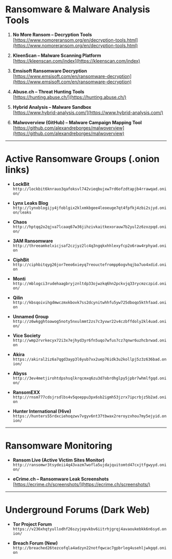 # Ransomware & Malware Analysis Tools

1. **No More Ransom – Decryption Tools**  
   [https://www.nomoreransom.org/en/decryption-tools.html](https://www.nomoreransom.org/en/decryption-tools.html)

2. **KleenScan – Malware Scanning Platform**  
   [https://kleenscan.com/index](https://kleenscan.com/index)

3. **Emsisoft Ransomware Decryption**  
   [https://www.emsisoft.com/en/ransomware-decryption](https://www.emsisoft.com/en/ransomware-decryption)

4. **Abuse.ch – Threat Hunting Tools**  
   [https://hunting.abuse.ch/](https://hunting.abuse.ch/)

5. **Hybrid Analysis – Malware Sandbox**  
   [https://www.hybrid-analysis.com/](https://www.hybrid-analysis.com/)

6. **Malwoverview (GitHub) – Malware Campaign Mapping Tool**  
   [https://github.com/alexandreborges/malwoverview](https://github.com/alexandreborges/malwoverview)

---

# Active Ransomware Groups (.onion links)

- **LockBit**  
  `http://lockbit6knrauo3qafoksvl742vieqbujxw7rd6ofzdtapjb4rrawqad.onion/`

- **Lynx Leaks Blog**  
  `http://lynxblogijy4jfoblgix2klxmkbgee4leoeuge7qt4fpfkj4zbi2sjyd.onion/leaks`

- **Chaos**  
  `http://hptqq2o2qjva7lcaaq67w36jihzivkaitkexorauw7b2yul2z6zozpqd.onion/`

- **3AM Ransomware**  
  `http://threeamkelxicjsaf2czjyz2lc4q3ngqkxhhlexyfcp2o6raw4rphyad.onion`

- **CiphBit**  
  `http://ciphbitqyg26jor7eeo6xieyq7reouctefrompp6ogvhqjba7uo4xdid.onion`

- **Monti**  
  `http://mblogci3rudehaagbryjznltdp33ojwzkq6hn2pckvjq33rycmzczpid.onion/`

- **Qilin**  
  `http://kbsqoivihgdmwczmxkbovk7ss2dcynitwhhfu5yw725dboqo5kthfaad.onion`

- **Unnamed Group**  
  `http://z6wkgghtoawog5noty5nxulmmt2zs7c3yvwr22v4czbffdoly2kl4uad.onion/`

- **Vice Society**  
  `http://wmp2rvrkecyx72i3x7ejhyd3yr6fn5uqo7wfus7cz7qnwr6uzhcbrwad.onion`

- **Akira**  
  `https://akiral2iz6a7qgd3ayp3l6yub7xx2uep76idk3u2kollpj5z3z636bad.onion/`

- **Abyss**  
  `http://3ev4metjirohtdpshsqlkrqcmxq6zu3d7obrdhglpy5jpbr7whmlfgqd.onion/`

- **RansomEXX**  
  `http://rnsm777cdsjrsdlbs4v5qoeppu3px6sb2igmh53jzrx7ipcrbjz5b2ad.onion`

- **Hunter International (Hive)**  
  `https://hunters55rdxciehoqzwv7vgyv6nt37tbwax2reroyzxhou7my5ejyid.onion/`

---

# Ransomware Monitoring

- **Ransom Live (Active Victim Sites Monitor)**  
  `http://ransomwr3tsydeii4q43vazm7wofla5ujdajquitomtd47cxjtfgwyyd.onion/`

- **eCrime.ch – Ransomware Leak Screenshots**  
  [https://ecrime.ch/screenshots/](https://ecrime.ch/screenshots/)

---

# Underground Forums (Dark Web)

- **Tor Project Forum**  
  `https://v236xhqtyullodhf26szyjepvkbv6iitrhjgrqj4avaoukebkk6n6syd.onion/`

- **Breach Forum (New)**  
  `http://breached26tezcofqla4adzyn22notfqwcac7gpbrleg4usehljwkgqd.onion`
